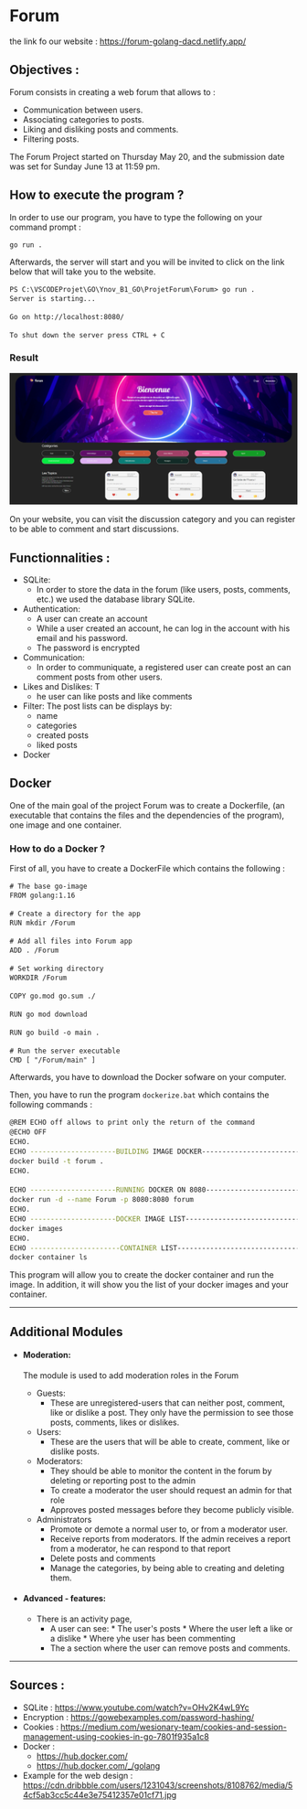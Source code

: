 # Forum

the link fo our website : https://forum-golang-dacd.netlify.app/

## Objectives :

Forum consists in creating a web forum that allows to :
*    Communication between users.
*    Associating categories to posts.
*    Liking and disliking posts and comments.
*    Filtering posts.

The Forum Project started on Thursday May 20, and the submission date was set for Sunday June 13 at 11:59 pm.


## How to execute the program ?

In order to use our program, you have to type the following on your command prompt : 

```console
go run .
```

Afterwards, the server will start and you will be invited to click on the link below that will take you to the website.

```console 
PS C:\VSCODEProjet\GO\Ynov_B1_GO\ProjetForum\Forum> go run .
Server is starting...

Go on http://localhost:8080/

To shut down the server press CTRL + C
```

### Result 

![image](static/img/presentation/forum1.png)

On your website, you can visit the discussion category and you can register to be able to comment and start discussions.

## Functionnalities :

*   SQLite:
    *   In order to store the data in the forum (like users, posts, comments, etc.) we used the database library SQLite.
*   Authentication:
    *   A user can create an account 
    *   While a user created an account, he can log in the account with his email and his password.
    *   The password is encrypted
*   Communication: 
    *  In order to communiquate, a registered user can create post an can comment posts from other users.
*   Likes and Dislikes: T
    *   he user can like posts and like comments
*   Filter: The post lists can be displays by:
    *   name
    *   categories
    *   created posts
    *   liked posts
*   Docker


## Docker

One of the main goal of the project Forum was to create a Dockerfile, (an executable that contains the files and the dependencies of the program), one image and one container.

### How to do a Docker ?

First of all, you have to create a DockerFile which contains the following :

```code
# The base go-image
FROM golang:1.16

# Create a directory for the app
RUN mkdir /Forum

# Add all files into Forum app 
ADD . /Forum
 
# Set working directory
WORKDIR /Forum

COPY go.mod go.sum ./

RUN go mod download

RUN go build -o main .
 
# Run the server executable
CMD [ "/Forum/main" ]

```

Afterwards, you have to download the Docker sofware on your computer.

Then, you have to run the program ```dockerize.bat``` which contains the following commands :

```bash
@REM ECHO off allows to print only the return of the command
@ECHO OFF
ECHO.
ECHO ---------------------BUILDING IMAGE DOCKER---------------------------
docker build -t forum .
ECHO. 

ECHO ---------------------RUNNING DOCKER ON 8080--------------------------
docker run -d --name Forum -p 8080:8080 forum
ECHO. 
ECHO ---------------------DOCKER IMAGE LIST-------------------------------
docker images
ECHO. 
ECHO ----------------------CONTAINER LIST--------------------------------
docker container ls
```
This program will allow you to create the docker container and run the image. In addition, it will show you the list of your docker images and your container.

<hr>

## Additional Modules


*   #### Moderation:  
    The module is used to add moderation roles in the Forum   
    *   Guests:
        *   These are unregistered-users that can neither post, comment, like or dislike a post. They only have the permission to see those posts, comments, likes or dislikes.
    *   Users: 
        *   These are the users that will be able to create, comment, like or dislike posts.
    *   Moderators:
        *   They should be able to monitor the content in the forum by deleting or reporting post to the admin
        *   To create a moderator the user should request an admin for that role
        *   Approves posted messages before they become publicly visible.
    *   Administrators
        *   Promote or demote a normal user to, or from a moderator user.
        *   Receive reports from moderators. If the admin receives a report from a moderator, he can respond to that report
        *   Delete posts and comments
        *   Manage the categories, by being able to creating and deleting them.

*   #### Advanced - features:
    *   There is an activity page,
        *    A user can see:
            *    The user's posts
            *   Where the user left a like or a dislike
            *   Where yhe user has been commenting
        *   The a section where the user can remove posts and comments.

<hr>

## Sources :

*   SQLite : https://www.youtube.com/watch?v=OHv2K4wL9Yc
*   Encryption : https://gowebexamples.com/password-hashing/
*   Cookies : https://medium.com/wesionary-team/cookies-and-session-management-using-cookies-in-go-7801f935a1c8
*   Docker : 
    *   https://hub.docker.com/
    *   https://hub.docker.com/_/golang
*   Example for the web design : https://cdn.dribbble.com/users/1231043/screenshots/8108762/media/54cf5ab3cc5c44e3e75412357e01cf71.jpg 